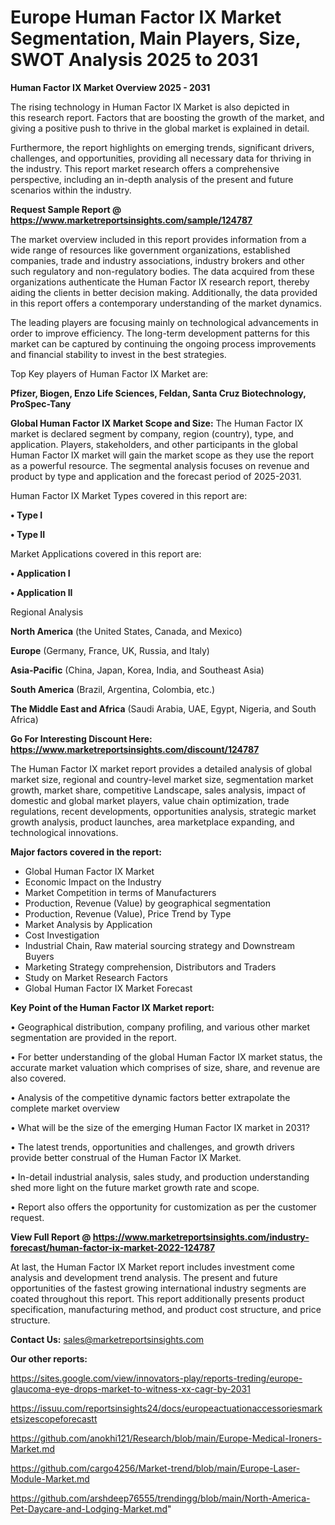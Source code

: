 # Europe Human Factor IX Market Segmentation, Main Players, Size, SWOT Analysis 2025 to 2031

<Strong> Human Factor IX Market Overview 2025 - 2031</strong>

The rising technology in Human Factor IX Market is also depicted in this research report. Factors that are boosting the growth of the market, and giving a positive push to thrive in the global market is explained in detail.

Furthermore, the report highlights on emerging trends, significant drivers, challenges, and opportunities, providing all necessary data for thriving in the industry. This report market research offers a comprehensive perspective, including an in-depth analysis of the present and future scenarios within the industry.

<strong>Request Sample Report @ <a href=https://www.marketreportsinsights.com/sample/124787>https://www.marketreportsinsights.com/sample/124787</a></strong>

The market overview included in this report provides information from a wide range of resources like government organizations, established companies, trade and industry associations, industry brokers and other such regulatory and non-regulatory bodies. The data acquired from these organizations authenticate the Human Factor IX research report, thereby aiding the clients in better decision making. Additionally, the data provided in this report offers a contemporary understanding of the market dynamics.

The leading players are focusing mainly on technological advancements in order to improve efficiency. The long-term development patterns for this market can be captured by continuing the ongoing process improvements and financial stability to invest in the best strategies.

Top Key players of Human Factor IX Market are:

<strong>Pfizer, Biogen, Enzo Life Sciences, Feldan, Santa Cruz Biotechnology, ProSpec-Tany</strong>

<strong><b>Global Human Factor IX Market Scope and Size:</b></strong>
The Human Factor IX market is declared segment by company, region (country), type, and application. Players, stakeholders, and other participants in the global Human Factor IX market will gain the market scope as they use the report as a powerful resource. The segmental analysis focuses on revenue and product by type and application and the forecast period of 2025-2031.

Human Factor IX Market Types covered in this report are:

<strong>• Type I

• Type II</strong>

Market Applications covered in this report are:

<strong>• Application I

• Application II</strong> 

Regional Analysis

<strong>North America</strong> (the United States, Canada, and Mexico)

<strong>Europe</strong> (Germany, France, UK, Russia, and Italy)

<strong>Asia-Pacific</strong> (China, Japan, Korea, India, and Southeast Asia)

<strong>South America</strong> (Brazil, Argentina, Colombia, etc.)

<strong>The Middle East and Africa</strong> (Saudi Arabia, UAE, Egypt, Nigeria, and South Africa)

<strong>Go For Interesting Discount Here: <a href=https://www.marketreportsinsights.com/discount/124787>https://www.marketreportsinsights.com/discount/124787</a></strong>

The Human Factor IX market report provides a detailed analysis of global market size, regional and country-level market size, segmentation market growth, market share, competitive Landscape, sales analysis, impact of domestic and global market players, value chain optimization, trade regulations, recent developments, opportunities analysis, strategic market growth analysis, product launches, area marketplace expanding, and technological innovations.

<strong><b>Major factors covered in the report:</b></strong>
<ul>
  <li>Global Human Factor IX Market </li>
  <li>Economic Impact on the Industry</li>
  <li>Market Competition in terms of Manufacturers</li>
  <li>Production, Revenue (Value) by geographical segmentation</li>
  <li>Production, Revenue (Value), Price Trend by Type</li>
  <li>Market Analysis by Application</li>
  <li>Cost Investigation</li>
  <li>Industrial Chain, Raw material sourcing strategy and Downstream Buyers</li>
  <li>Marketing Strategy comprehension, Distributors and Traders</li>
  <li>Study on Market Research Factors</li>
  <li>Global Human Factor IX Market Forecast</li>
</ul>

<strong><b>Key Point of the Human Factor IX Market report:</b></strong>

• Geographical distribution, company profiling, and various other market segmentation are provided in the report.

• For better understanding of the global Human Factor IX market status, the accurate market valuation which comprises of size, share, and revenue are also covered.

• Analysis of the competitive dynamic factors better extrapolate the complete market overview

• What will be the size of the emerging Human Factor IX market in 2031?

• The latest trends, opportunities and challenges, and growth drivers provide better construal of the Human Factor IX Market.

• In-detail industrial analysis, sales study, and production understanding shed more light on the future market growth rate and scope.

• Report also offers the opportunity for customization as per the customer request.

<strong><b>View Full Report @ <a href=https://www.marketreportsinsights.com/industry-forecast/human-factor-ix-market-2022-124787>https://www.marketreportsinsights.com/industry-forecast/human-factor-ix-market-2022-124787</a></b></strong>


At last, the Human Factor IX Market report includes investment come analysis and development trend analysis. The present and future opportunities of the fastest growing international industry segments are coated throughout this report. This report additionally presents product specification, manufacturing method, and product cost structure, and price structure.

<strong>Contact Us:</strong>
sales@marketreportsinsights.com

<strong>Our other reports:</strong>

<a href=https://sites.google.com/view/innovators-play/reports-treding/europe-glaucoma-eye-drops-market-to-witness-xx-cagr-by-2031>https://sites.google.com/view/innovators-play/reports-treding/europe-glaucoma-eye-drops-market-to-witness-xx-cagr-by-2031</a>

<a href=https://issuu.com/reportsinsights24/docs/europeactuationaccessoriesmarketsizescopeforecastt>https://issuu.com/reportsinsights24/docs/europeactuationaccessoriesmarketsizescopeforecastt</a>

<a href=https://github.com/anokhi121/Research/blob/main/Europe-Medical-Ironers-Market.md>https://github.com/anokhi121/Research/blob/main/Europe-Medical-Ironers-Market.md</a>

<a href=https://github.com/cargo4256/Market-trend/blob/main/Europe-Laser-Module-Market.md>https://github.com/cargo4256/Market-trend/blob/main/Europe-Laser-Module-Market.md</a>

<a href=https://github.com/arshdeep76555/trendingg/blob/main/North-America-Pet-Daycare-and-Lodging-Market.md>https://github.com/arshdeep76555/trendingg/blob/main/North-America-Pet-Daycare-and-Lodging-Market.md</a>"
